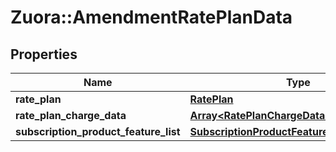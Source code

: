 # Zuora::AmendmentRatePlanData

## Properties
Name | Type | Description | Notes
------------ | ------------- | ------------- | -------------
**rate_plan** | [**RatePlan**](RatePlan.md) |  | 
**rate_plan_charge_data** | [**Array&lt;RatePlanChargeDataInRatePlanData&gt;**](RatePlanChargeDataInRatePlanData.md) |  | [optional] 
**subscription_product_feature_list** | [**SubscriptionProductFeatureList**](SubscriptionProductFeatureList.md) |  | [optional] 


